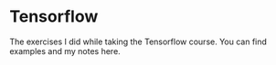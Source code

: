# Tensorflow
The exercises I did while taking the Tensorflow course. You can find examples and my notes here.
